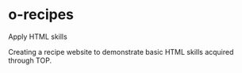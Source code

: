 # o-recipes

Apply HTML skills

Creating a recipe website to demonstrate basic HTML skills acquired through TOP.